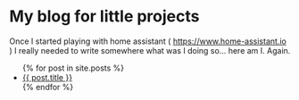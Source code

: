 # My blog for little projects
Once I started playing with home assistant ( https://www.home-assistant.io ) I really needed to write somewhere what was I doing so... here am I. Again.

<ul>
  {% for post in site.posts %}
    <li>
      <a href="/blog{{ post.url }}">{{ post.title }}</a>
    </li>
  {% endfor %}
</ul>
